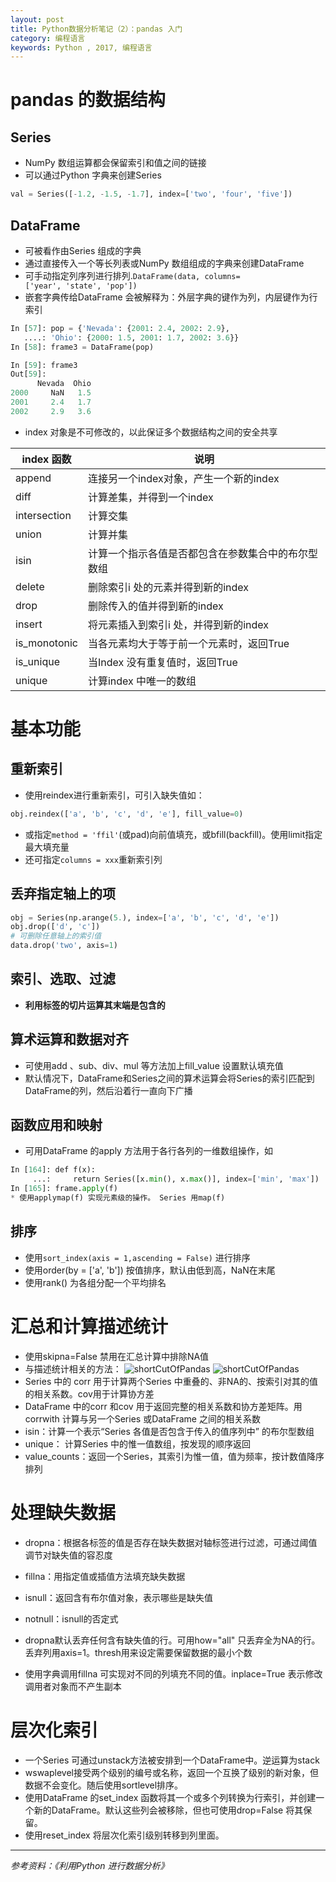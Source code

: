 ```yaml
---
layout: post
title: Python数据分析笔记（2）：pandas 入门
category: 编程语言
keywords: Python , 2017, 编程语言
---
```


# pandas 的数据结构
## Series
* NumPy 数组运算都会保留索引和值之间的链接
* 可以通过Python 字典来创建Series
```python
val = Series([-1.2, -1.5, -1.7], index=['two', 'four', 'five'])
```

## DataFrame
* 可被看作由Series 组成的字典
* 通过直接传入一个等长列表或NumPy 数组组成的字典来创建DataFrame
* 可手动指定列序列进行排列.``` DataFrame(data, columns=['year', 'state', 'pop']) ```
* 嵌套字典传给DataFrame 会被解释为：外层字典的键作为列，内层键作为行索引   

```python
In [57]: pop = {'Nevada': {2001: 2.4, 2002: 2.9},
   ....: 'Ohio': {2000: 1.5, 2001: 1.7, 2002: 3.6}}
In [58]: frame3 = DataFrame(pop)

In [59]: frame3
Out[59]:
      Nevada  Ohio
2000     NaN   1.5
2001     2.4   1.7
2002     2.9   3.6
```
* index 对象是不可修改的，以此保证多个数据结构之间的安全共享

index 函数|说明
---|---
append|连接另一个index对象，产生一个新的index
diff|计算差集，并得到一个index
intersection|计算交集
union|计算并集
isin|计算一个指示各值是否都包含在参数集合中的布尔型数组
delete|删除索引i 处的元素并得到新的index
drop|删除传入的值并得到新的index
insert|将元素插入到索引i 处，并得到新的index
is_monotonic|当各元素均大于等于前一个元素时，返回True
is_unique|当Index 没有重复值时，返回True
unique|计算index 中唯一的数组

# 基本功能
## 重新索引
* 使用reindex进行重新索引，可引入缺失值如：
```python
obj.reindex(['a', 'b', 'c', 'd', 'e'], fill_value=0)
```
* 或指定```method = 'ffil'```(或pad)向前值填充，或bfill(backfill)。使用limit指定最大填充量
* 还可指定```columns = xxx```重新索引列

## 丢弃指定轴上的项
```python
obj = Series(np.arange(5.), index=['a', 'b', 'c', 'd', 'e'])
obj.drop(['d', 'c'])
# 可删除任意轴上的索引值
data.drop('two', axis=1)
```

## 索引、选取、过滤
* **利用标签的切片运算其末端是包含的**

## 算术运算和数据对齐
* 可使用add 、sub、div、mul 等方法加上fill_value 设置默认填充值
* 默认情况下，DataFrame和Series之间的算术运算会将Series的索引匹配到DataFrame的列，然后沿着行一直向下广播

## 函数应用和映射
* 可用DataFrame 的apply 方法用于各行各列的一维数组操作，如
```python
In [164]: def f(x):
     ...:     return Series([x.min(), x.max()], index=['min', 'max'])
In [165]: frame.apply(f)
* 使用applymap(f) 实现元素级的操作。 Series 用map(f)
```
## 排序
* 使用```sort_index(axis = 1,ascending = False)``` 进行排序
* 使用order(by = ['a', 'b']) 按值排序，默认由低到高，NaN在末尾
* 使用rank() 为各组分配一个平均排名

# 汇总和计算描述统计
* 使用skipna=False 禁用在汇总计算中排除NA值
* 与描述统计相关的方法：
![shortCutOfPandas](https://raw.githubusercontent.com/Donche/Donche.github.io/master/_posts/Python/SC_2_1.jpg)
![shortCutOfPandas](https://raw.githubusercontent.com/Donche/Donche.github.io/master/_posts/Python/SC_2_2.jpg)
* Series 中的 corr 用于计算两个Series 中重叠的、非NA的、按索引对其的值的相关系数。cov用于计算协方差
* DataFrame 中的corr 和cov 用于返回完整的相关系数和协方差矩阵。用corrwith 计算与另一个Series 或DataFrame 之间的相关系数
* isin：计算一个表示“Series 各值是否包含于传入的值序列中” 的布尔型数组
* unique： 计算Series 中的惟一值数组，按发现的顺序返回
* value_counts：返回一个Series，其索引为惟一值，值为频率，按计数值降序排列

# 处理缺失数据
* dropna：根据各标签的值是否存在缺失数据对轴标签进行过滤，可通过阈值调节对缺失值的容忍度
* fillna：用指定值或插值方法填充缺失数据
* isnull：返回含有布尔值对象，表示哪些是缺失值
* notnull：isnull的否定式

* dropna默认丢弃任何含有缺失值的行。可用how="all" 只丢弃全为NA的行。丢弃列用axis=1。thresh用来设定需要保留数据的最小个数
* 使用字典调用fillna 可实现对不同的列填充不同的值。inplace=True 表示修改调用者对象而不产生副本

# 层次化索引
* 一个Series 可通过unstack方法被安排到一个DataFrame中。逆运算为stack
* wswaplevel接受两个级别的编号或名称，返回一个互换了级别的新对象，但数据不会变化。随后使用sortlevel排序。
* 使用DataFrame 的set_index 函数将其一个或多个列转换为行索引，并创建一个新的DataFrame。默认这些列会被移除，但也可使用drop=False 将其保留。
* 使用reset_index 将层次化索引级别转移到列里面。

---
*参考资料：《利用Python 进行数据分析》*
